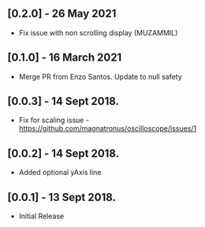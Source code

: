 ## [0.2.0] - 26 May 2021

* Fix issue with non scrolling display (MUZAMMIL)

## [0.1.0] - 16 March 2021

* Merge PR from Enzo Santos. Update to null safety

## [0.0.3] - 14 Sept 2018.

* Fix for scaling issue - https://github.com/magnatronus/oscilloscope/issues/1

## [0.0.2] - 14 Sept 2018.

* Added optional yAxis line

## [0.0.1] - 13 Sept 2018.

* Initial Release
